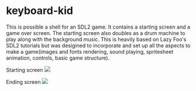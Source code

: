 # keyboard-kid

This is possible a shell for an SDL2 game. It contains a starting screen and a game over screen. The starting screen also doubles as a drum machine to play along with the background music. This is heavily based on Lazy Foo's SDL2 tutorials but was desigined to incorporate and set up all the aspects to make a game(images and fonts rendering, sound playing, spritesheet animation, controls, basic game structure).

Starting screen
![](readme/keyboard-kid-001.gif)


Ending screen
![](readme/keyboard-kid-001.gif)